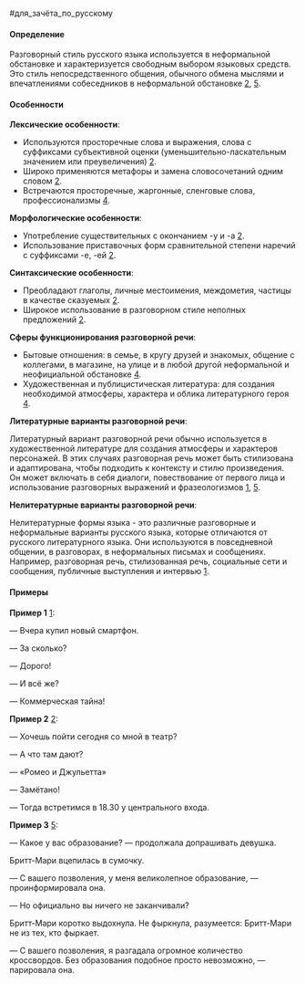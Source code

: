 #для_зачёта_по_русскому 
#### Определение
Разговорный стиль русского языка используется в неформальной обстановке и характеризуется свободным выбором языковых средств. Это стиль непосредственного общения, обычного обмена мыслями и впечатлениями собеседников в неформальной обстановке [2](https://russkiiyazyk.ru/stilistika/razgovornyy-stil-rechi-v-russkom-yazyke.html), [5](https://ru.wikipedia.org/wiki/%D0%A0%D0%B0%D0%B7%D0%B3%D0%BE%D0%B2%D0%BE%D1%80%D0%BD%D1%8B%D0%B9_%D1%81%D1%82%D0%B8%D0%BB%D1%8C).
#### Особенности
**Лексические особенности**:

- Используются просторечные слова и выражения, слова с суффиксами субъективной оценки (уменьшительно-ласкательным значением или преувеличения) [2](https://russkiiyazyk.ru/stilistika/razgovornyy-stil-rechi-v-russkom-yazyke.html).
- Широко применяются метафоры и замена словосочетаний одним словом [2](https://russkiiyazyk.ru/stilistika/razgovornyy-stil-rechi-v-russkom-yazyke.html).
- Встречаются просторечные, жаргонные, сленговые слова, профессионализмы [4](https://writingfor.online/post/razgovornyj-stil-rechi/).

**Морфологические особенности**:

- Употребление существительных с окончанием -у и -а [2](https://russkiiyazyk.ru/stilistika/razgovornyy-stil-rechi-v-russkom-yazyke.html).
- Использование приставочных форм сравнительной степени наречий с суффиксами -е, -ей [2](https://russkiiyazyk.ru/stilistika/razgovornyy-stil-rechi-v-russkom-yazyke.html).

**Синтаксические особенности**:

- Преобладают глаголы, личные местоимения, междометия, частицы в качестве сказуемых [2](https://russkiiyazyk.ru/stilistika/razgovornyy-stil-rechi-v-russkom-yazyke.html).
- Широкое использование в разговорном стиле неполных предложений [2](https://russkiiyazyk.ru/stilistika/razgovornyy-stil-rechi-v-russkom-yazyke.html).

**Сферы функционирования разговорной речи**:

- Бытовые отношения: в семье, в кругу друзей и знакомых, общение с коллегами, в магазине, на улице и в любой другой неформальной и неофициальной обстановке [4](https://writingfor.online/post/razgovornyj-stil-rechi/).
- Художественная и публицистическая литература: для создания необходимой атмосферы, характера и облика литературного героя [4](https://writingfor.online/post/razgovornyj-stil-rechi/).

**Литературные варианты разговорной речи**:

Литературный вариант разговорной речи обычно используется в художественной литературе для создания атмосферы и характеров персонажей. В этих случаях разговорная речь может быть стилизована и адаптирована, чтобы подходить к контексту и стилю произведения. Он может включать в себя диалоги, повествование от первого лица и использование разговорных выражений и фразеологизмов [1](https://nauchniestati.ru/spravka/russkij-literaturnyj-yazyk-i-neliteraturnye-formy-yazyka/), [5](http://mfk.spbu.ru/sites/default/files/himik.pdf).

**Нелитературные варианты разговорной речи**:

Нелитературные формы языка - это различные разговорные и неформальные варианты русского языка, которые отличаются от русского литературного языка. Они используются в повседневной общении, в разговорах, в неформальных письмах и сообщениях. Например, разговорная речь, стилизованная речь, социальные сети и сообщения, публичные выступления и интервью [1](https://nauchniestati.ru/spravka/russkij-literaturnyj-yazyk-i-neliteraturnye-formy-yazyka/).

#### Примеры
**Пример 1** [1](https://russkiiyazyk.ru/stilistika/razgovornyy-stil-rechi-v-russkom-yazyke.html):

— Вчера купил новый смартфон.

— За сколько?

— Дорого!

— И всё же?

— Коммерческая тайна!

**Пример 2** [2](https://reshator.com/sprav/russkij-yazyk/5-11-klass/razgovornyj-stil/):

— Хочешь пойти сегодня со мной в театр?

— А что там дают?

— «Ромео и Джульетта»

— Замётано!

— Тогда встретимся в 18.30 у центрального входа.

**Пример 3** [5](https://writingfor.online/post/razgovornyj-stil-rechi/):

— Какое у вас образование? — продолжала допрашивать девушка.

Бритт-Мари вцепилась в сумочку.

— С вашего позволения, у меня великолепное образование, — проинформировала она.

— Но официально вы ничего не заканчивали?

Бритт-Мари коротко выдохнула. Не фыркнула, разумеется: Бритт-Мари не из тех, кто фыркает.

— С вашего позволения, я разгадала огромное количество кроссвордов. Без образования подобное просто невозможно, — парировала она.